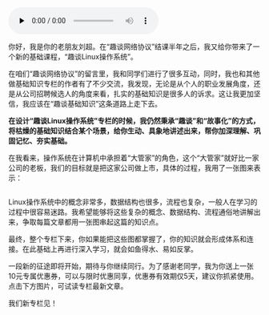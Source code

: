 <audio id="audio" title="第2季回归 | 这次我们来“趣谈Linux操作系统”" controls="" preload="none"><source id="mp3" src="https://static001.geekbang.org/resource/audio/3a/69/3abcd0c589a74d612cdd5ff5c1c18169.mp3"></audio>

你好，我是你的老朋友刘超。在“趣谈网络协议”结课半年之后，我又给你带来了一个新的基础课程，“趣谈Linux操作系统”。

在咱们“趣谈网络协议”的留言里，我和同学们进行了很多互动，同时，我也和其他做基础知识专栏的作者有了不少交流，我发现，无论是从个人的职业发展角度，还是从公司招聘候选人的角度来看，扎实的基础知识是很多人的诉求。这让我更加坚信，我应该在“趣谈基础知识”这条道路上走下去。

**在设计“趣谈Linux操作系统”专栏的时候，我仍然秉承“趣谈”和“故事化”的方式，将枯燥的基础知识结合某个场景，给你生动、具象地讲述出来，帮你加深理解、巩固记忆、夯实基础。**

在我看来，操作系统在计算机中承担着“大管家”的角色，这个“大管家”就好比一家公司的老板，我们的目标就是把这家公司做上市，具体的过程，我用了一张图来表示：

<img src="https://static001.geekbang.org/resource/image/7d/a5/7d7b2f705d4877bb331b4ea3ff3450a5.jpg" alt="">

Linux操作系统中的概念非常多，数据结构也很多，流程也复杂，一般人在学习的过程中很容易迷路。我希望能够将这些复杂的概念、数据结构、流程通俗地讲解出来，争取每篇文章都用一张图串起这篇的知识点。

最终，整个专栏下来，你如果能把这些图都掌握了，你的知识就会形成体系和连接。在此基础上再进行深入学习，就会如鱼得水、易如反掌。

一段新的征途即将开始，期待与你继续同行。为了感谢老同学，我为你送上一张10元专属优惠券，可以与限时优惠同享，优惠券有效期仅5天，建议你抓紧使用。点击下方图片，可试读专栏最新文章。

我们新专栏见！

[<img src="https://static001.geekbang.org/resource/image/57/44/57f047be7ebb1f4aba7e8064e1c11544.jpg" alt="">](https://time.geekbang.org/column/intro/164?utm_term=zeusOLMNR&amp;utm_source=app&amp;utm_medium=geektime&amp;utm_campaign=164-presell&amp;utm_content=qutanwangluoxieyi)
